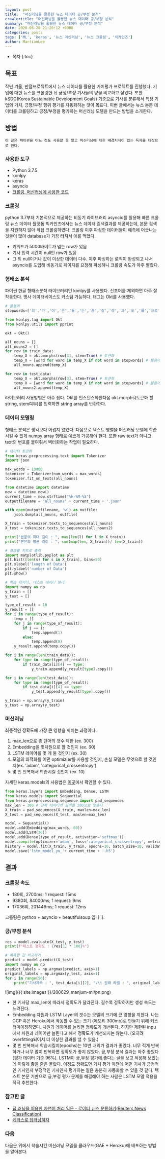 ```yaml
---
layout: post
title:  "머신러닝을 활용한 뉴스 데이터 긍/부정 분석"
crawlertitle: "머신러닝을 활용한 뉴스 데이터 긍/부정 분석"
summary: "머신러닝을 활용한 뉴스 데이터 긍/부정 분석"
date: 2020-06-28 21:20:12 +0900
categories: posts
tags: ['ML', 'keras', '뉴스 머신러닝', '뉴스 크롤링', '빅카인즈']
author: MartianLee
---
```


* 목차
{:toc}


## 목표
작년 겨울, 만점프로젝트에서 뉴스 데이터를 활용한 가치평가 프로젝트를 진행했다. 기업에 대한 뉴스를 크롤링한 뒤 긍정/부정 기사들의 양을 비교하고 싶었다. 또한 kSDG(Korea Sustainable Development Goals) 기준으로 기사를 분류해서 특정 기업의 가치, 긍정/부정 행위 평가를 자동화하는 것이 목표다. 이번 글에서는 뉴스 본문 데이터를 크롤링하고 긍정/부정을 평가하는 머신러닝 모델을 만드는 방법을 소개한다.

## 방법
```
이 글은 파이썬을 어느 정도 사용할 줄 알고 머신러닝에 대한 배경지식이 있는 독자를 대상으로 한다.
```

### 사용한 도구
* Python 3.7.5
* konlpy
* keras
* asyncio
* [크롤링, 머신러닝에 사용한 코드](https://github.com/MartianLee/manjum)

### 크롤링
python 3.7부터 기본적으로 제공하는 비동기 라이브러리 asyncio를 활용해 빠른 크롤링
뉴스 데이터 플랫폼 빅카인즈에서는 뉴스 데이터 검색결과를 제공하는데, 본문 검색을 지원하지 않아 직접 크롤링하였다. 크롤링 이후 파싱한 데이터들이 예측에 어긋나는 것들이 많아 database가 가끔 터져서 애를 먹었다.
* 키워드가 5000바이트가 넘는 row가 있음
* 기사 입력 시간이 null인 row가 있음
* 그 외 null이거나 값이 이상한 데이터 다수.
이후 파싱하는 로직이 완성되고 나서 asyncio를 도입해 비동기로 페이지를 요청해 파싱하니 크롤링 속도가 아주 빨랐다.

### 형태소 분석
파이썬 한글 형태소분석 라이브러리인 konlpy를 사용했다. 신조어를 제외하면 아주 잘 작동한다. 명사 데이터베이스도 커스텀 가능하다. 태그는 Okt를 사용했다.

```python
# 불용어
stopwords=['의','가','이','은','들','는','좀','잘','걍','과','도','를','으로','자','에','와','한','하다', 'br', '/><', '/>', '.<']

from konlpy.tag import Okt
from konlpy.utils import pprint

okt = Okt()

all_nouns = []
all_nouns2 = []
for row in train_data:
    temp_X = okt.morphs(row[3], stem=True) # 토큰화
    temp_X = [word for word in temp_X if not word in stopwords] # 불용어 제거
    all_nouns.append(temp_X)

for row in test_data:
    temp_X = okt.morphs(row[3], stem=True) # 토큰화
    temp_X = [word for word in temp_X if not word in stopwords] # 불용어 제거
    all_nouns2.append(temp_X)
```
라이브러리 사용방법은 아주 쉽다. Okt를 인스턴스화한다음 okt.morphs(토큰화 할 string, stem여부)를 입력하면 string array를 반환한다.

### 데이터 모델링
형태소 분석은 생각보다 어렵지 않았다. 다음으로 텍스트 행렬을 머신러닝 모델에 학습시킬 수 있게 numpy array 형태로 예쁘게 가공해야 한다. 또한 raw text가 아니고 text의 번호를 붙여줘서 벡터화하는 작업이 필요하다.

```python
# 데이터 토큰화
from keras.preprocessing.text import Tokenizer
import json

max_words = 10000
tokenizer = Tokenizer(num_words = max_words)
tokenizer.fit_on_texts(all_nouns)

from datetime import datetime
now = datetime.now()
current_time = now.strftime("%H-%M-%S")
outputfilename = 'all_nouns' + current_time + '.json'

with open(outputfilename, 'w') as outfile:
    json.dump(all_nouns, outfile)

X_train = tokenizer.texts_to_sequences(all_nouns)
X_test = tokenizer.texts_to_sequences(all_nouns2)

print("본문의 최대 길이 : ", max(len(l) for l in X_train))
print("본문의 평균 길이 : ", sum(map(len, X_train))/ len(X_train))

# 결과를 차트로 출력
import matplotlib.pyplot as plt
plt.hist([len(s) for s in X_train], bins=50)
plt.xlabel('length of Data')
plt.ylabel('number of Data')
plt.show()

# 학습 데이터, 테스트 데이터 분리
import numpy as np
y_train = []
y_test = []

type_of_result = 18
y_result = []
for i in range(type_of_result):
    temp = []
    for j in range(type_of_result):
        if j == i:
            temp.append(1)
        else:
            temp.append(0)
    y_result.append(temp.copy())

for i in range(len(train_data)):
    for type in range(type_of_result):
        if train_data[i][4] == type:
            y_train.append(y_result[type].copy())

for i in range(len(test_data)):
    for type in range(type_of_result):
        if test_data[i][4] == type:
            y_test.append(y_result[type].copy())

y_train = np.array(y_train)
y_test = np.array(y_test)
```

### 머신러닝
최종적인 정확도에 가장 큰 영향을 끼치는 과정이다.
1. max_len으로 총 단어의 갯수 제한 (ex. 300)
2. Embedding을 몇차원으로 할 것인지 (ex. 60)
3. LSTM 레이어를 몇 개 둘 것인지 (ex. 30)
4. 모델의 최적화를 어떤 optimizier를 사용할 것인지, 손실 모델은 무엇으로 할 것인지(ex. 'adam', 'categorical_crossentropy')
5. 몇 번 반복해서 학습시킬 것인지 (ex. 10)

자세한 keras.models의 사용법은 [이곳](https://keras.io/api/)에서 확인할 수 있다.

```python
from keras.layers import Embedding, Dense, LSTM
from keras.models import Sequential
from keras.preprocessing.sequence import pad_sequences
max_len = 300 # 전체 데이터의 길이를 300으로 맞춘다
X_train = pad_sequences(X_train, maxlen=max_len)
X_test = pad_sequences(X_test, maxlen=max_len)

model = Sequential()
model.add(Embedding(max_words, 60))
model.add(LSTM(30))
model.add(Dense(type_of_result, activation='softmax'))
model.compile(optimizer='adam', loss='categorical_crossentropy', metrics=['accuracy'])
history = model.fit(X_train, y_train, epochs=10, batch_size=10, validation_split=0.1)
model.save('lstm_model_yn_'+ current_time + '.h5')
```

## 결과

### 크롤링 속도

* 180회, 2700ms; 1 request: 15ms
* 9380회, 84000ms; 1 request: 9ms
* 17036회, 201449ms; 1 request: 12ms

크롤링은 python + asyncio + beautifulsoup 입니다.


### 긍/부정 분석
```python
res = model.evaluate(X_test, y_test)
print(f"테스트 정확도 : {res[1] * 100}%")

# 예측한 값 비교하기
predict = model.predict(X_test)
import numpy as np
predict_labels = np.argmax(predict, axis=1)
original_labels = np.argmax(y_test, axis=1)
for i in range(50):
    print("기사제목 : ", test_data[i][2], "/\t 원래 라벨 : ", original_labels[i], "/\t예측한 라벨 : ", predict_labels[i])
```
![img]({{ site.images }}/200629_manjum-ml/pn.png)
* 한 기사당 max_len에 따라서 정확도가 달라진다. 길수록 정확하지만 생성 속도는 느려진다.
* Embedding 차원과 LSTM Layer의 갯수는 모델의 크기에 큰 영향을 끼친다. 나는 GCP 혹은 Heroku에서 작동할 수 있는 크기 (메모리 300mb)로 만들기 위해 커스터마이징하였다. 차원과 레이어를 늘리면 정확도가 개선된다. 하지만 제한된 inpu에서 차원과 레이어만 늘린다고 해서 정확도가 개선되지는 않는다. (오히려 overfitting되어서 더 이상한 결과를 낼 수 있음.)
* 몇 번 반복해서 학습시킬지(epochs)는 10번 내외가 결과가 좋았다. 너무 적게 반복하거나 너무 많이 반복하면 정확도가 좋지 않았다.
긍,부정 분석 결과는 아주 좋았다(평가 데이터 기준 96%). LSTM이 긍,부정 평가에 좋다는 글을 보고 적용해 보았는데 이렇게 좋을 줄은 몰랐다. 이정도 정확도면 가치 평가 이전에 어떤 기사가 긍정적인 기사인지 부정적인 기사인지 평가하는 일은 충분히 자동화할 수 있을 것 같다. 텍스트 본문 기반으로 긍,부정 평가 문제를 해결해야 하는 사람은 LSTM 모델 적용을 적극 추천한다.

### 참고한 글
* [딥 러닝을 이용한 자연어 처리 입문 - 로이터 뉴스 분류하기(Reuters News Classification)](https://wikidocs.net/22933)
* [케라스로 딥러닝하자](https://lsjsj92.tistory.com/409)

### 다음
다음은 위에서 학습시킨 머신러닝 모델을 클라우드(GAE + Heroku)에 배포하는 방법을 알아본다.
